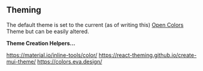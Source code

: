 ## Theming

The default theme is set to the current (as of writing this) [Open Colors](https://yeun.github.io/open-color/) Theme but can be easily altered.

**Theme Creation Helpers...**

https://material.io/inline-tools/color/
https://react-theming.github.io/create-mui-theme/
https://colors.eva.design/
